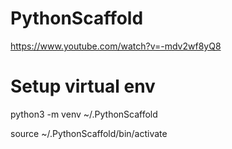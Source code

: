 # PythonScaffold
https://www.youtube.com/watch?v=-mdv2wf8yQ8

# Setup virtual env
python3 -m venv ~/.PythonScaffold

source ~/.PythonScaffold/bin/activate


